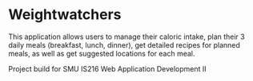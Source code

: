 # Weightwatchers

This application allows users to manage their caloric intake, plan their 3 daily meals (breakfast, lunch, dinner), 
get detailed recipes for planned meals, as well as get suggested locations for each meal.

Project build for SMU IS216 Web Application Development II